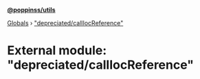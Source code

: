 **[@poppinss/utils](../README.md)**

[Globals](../README.md) › ["depreciated/callIocReference"](_depreciated_calliocreference_.md)

# External module: "depreciated/callIocReference"